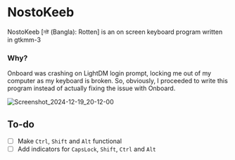 # NostoKeeb
NostoKeeb [নষ্ট (Bangla): Rotten] is an on screen keyboard program written in gtkmm-3

### Why?
Onboard was crashing on LightDM login prompt, locking me out of my computer as my keyboard is broken. So, obviously, I proceeded to write this program instead of actually fixing the issue with Onboard.

![Screenshot_2024-12-19_20-12-00](https://github.com/user-attachments/assets/d271afb5-f09a-458b-818a-5a1eb5fd4121)


## To-do

- [ ] Make `Ctrl`, `Shift` and `Alt` functional
- [ ] Add indicators for `CapsLock`, `Shift`, `Ctrl` and `Alt`

